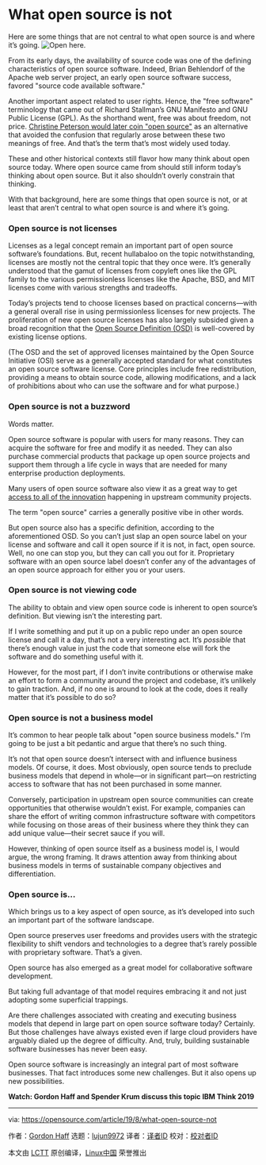[#]: collector: (lujun9972)
[#]: translator: ( )
[#]: reviewer: ( )
[#]: publisher: ( )
[#]: url: ( )
[#]: subject: (What open source is not)
[#]: via: (https://opensource.com/article/19/8/what-open-source-not)
[#]: author: (Gordon Haff https://opensource.com/users/ghaff)

What open source is not
======
Here are some things that are not central to what open source is and
where it’s going.
![Open here.][1]

From its early days, the availability of source code was one of the defining characteristics of open source software. Indeed, Brian Behlendorf of the Apache web server project, an early open source software success, favored "source code available software."

Another important aspect related to user rights. Hence, the "free software" terminology that came out of Richard Stallman’s GNU Manifesto and GNU Public License (GPL). As the shorthand went, free was about freedom, not price. [Christine Peterson would later coin "open source"][2] as an alternative that avoided the confusion that regularly arose between these two meanings of free. And that’s the term that’s most widely used today.

These and other historical contexts still flavor how many think about open source today. Where open source came from should still inform today’s thinking about open source. But it also shouldn’t overly constrain that thinking.

With that background, here are some things that open source is not, or at least that aren’t central to what open source is and where it’s going.

### Open source is not licenses

Licenses as a legal concept remain an important part of open source software’s foundations. But, recent hullabaloo on the topic notwithstanding, licenses are mostly not the central topic that they once were. It’s generally understood that the gamut of licenses from copyleft ones like the GPL family to the various permissionless licenses like the Apache, BSD, and MIT licenses come with various strengths and tradeoffs.

Today’s projects tend to choose licenses based on practical concerns—with a general overall rise in using permissionless licenses for new projects. The proliferation of new open source licenses has also largely subsided given a broad recognition that the [Open Source Definition (OSD)][3] is well-covered by existing license options.

(The OSD and the set of approved licenses maintained by the Open Source Initiative (OSI) serve as a generally accepted standard for what constitutes an open source software license. Core principles include free redistribution, providing a means to obtain source code, allowing modifications, and a lack of prohibitions about who can use the software and for what purpose.)

### Open source is not a buzzword

Words matter.

Open source software is popular with users for many reasons. They can acquire the software for free and modify it as needed. They can also purchase commercial products that package up open source projects and support them through a life cycle in ways that are needed for many enterprise production deployments.

Many users of open source software also view it as a great way to get [access to all of the innovation][4] happening in upstream community projects.

The term "open source" carries a generally positive vibe in other words.

But open source also has a specific definition, according to the aforementioned OSD. So you can’t just slap an open source label on your license and software and call it open source if it is not, in fact, open source. Well, no one can stop you, but they can call you out for it. Proprietary software with an open source label doesn’t confer any of the advantages of an open source approach for either you or your users.

### Open source is not viewing code

The ability to obtain and view open source code is inherent to open source’s definition. But viewing isn’t the interesting part.

If I write something and put it up on a public repo under an open source license and call it a day, that’s not a very interesting act. It’s _possible_ that there’s enough value in just the code that someone else will fork the software and do something useful with it.

However, for the most part, if I don’t invite contributions or otherwise make an effort to form a community around the project and codebase, it’s unlikely to gain traction. And, if no one is around to look at the code, does it really matter that it’s possible to do so?

### Open source is not a business model

It’s common to hear people talk about "open source business models." I’m going to be just a bit pedantic and argue that there’s no such thing.

It’s not that open source doesn’t intersect with and influence business models. Of course, it does. Most obviously, open source tends to preclude business models that depend in whole—or in significant part—on restricting access to software that has not been purchased in some manner.

Conversely, participation in upstream open source communities can create opportunities that otherwise wouldn’t exist. For example, companies can share the effort of writing common infrastructure software with competitors while focusing on those areas of their business where they think they can add unique value—their secret sauce if you will.

However, thinking of open source itself as a business model is, I would argue, the wrong framing. It draws attention away from thinking about business models in terms of sustainable company objectives and differentiation.

### Open source is...

Which brings us to a key aspect of open source, as it’s developed into such an important part of the software landscape.

Open source preserves user freedoms and provides users with the strategic flexibility to shift vendors and technologies to a degree that’s rarely possible with proprietary software. That’s a given.

Open source has also emerged as a great model for collaborative software development.

But taking full advantage of that model requires embracing it and not just adopting some superficial trappings.

Are there challenges associated with creating and executing business models that depend in large part on open source software today? Certainly. But those challenges have always existed even if large cloud providers have arguably dialed up the degree of difficulty. And, truly, building sustainable software businesses has never been easy.

Open source software is increasingly an integral part of most software businesses. That fact introduces some new challenges. But it also opens up new possibilities.

**Watch: Gordon Haff and Spender Krum discuss this topic IBM Think 2019**

--------------------------------------------------------------------------------

via: https://opensource.com/article/19/8/what-open-source-not

作者：[Gordon Haff][a]
选题：[lujun9972][b]
译者：[译者ID](https://github.com/译者ID)
校对：[校对者ID](https://github.com/校对者ID)

本文由 [LCTT](https://github.com/LCTT/TranslateProject) 原创编译，[Linux中国](https://linux.cn/) 荣誉推出

[a]: https://opensource.com/users/ghaff
[b]: https://github.com/lujun9972
[1]: https://opensource.com/sites/default/files/styles/image-full-size/public/lead-images/OPENHERE_green.png?itok=4kTXtbNP (Open here.)
[2]: https://opensource.com/article/18/2/coining-term-open-source-software
[3]: https://opensource.org/osd
[4]: https://www.redhat.com/en/enterprise-open-source-report/2019
